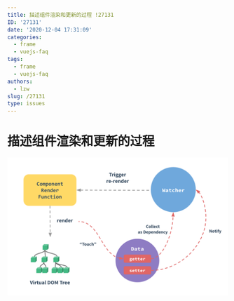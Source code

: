 ```yaml
---
title: 描述组件渲染和更新的过程 !27131
ID: '27131'
date: '2020-12-04 17:31:09'
categories:
  - frame
  - vuejs-faq
tags:
  - frame
  - vuejs-faq
authors:
  - lzw
slug: /27131
type: issues
---
```


# 描述组件渲染和更新的过程

![](./images/3061191963.png)
 
 
 
 
 
 
 
 
 
 
 
 
 
 
 
 
 
 
 
 
 
 
 
 
 
